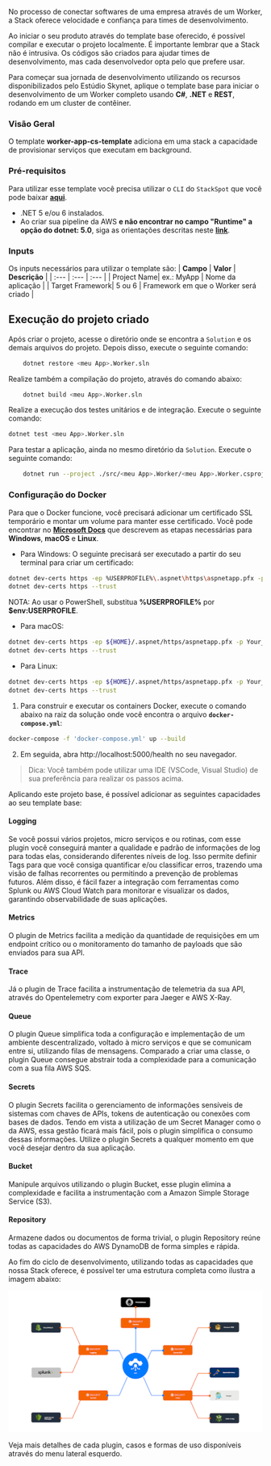 No processo de conectar softwares de uma empresa através de um Worker, a Stack oferece velocidade e confiança para times de desenvolvimento.

Ao iniciar o seu produto através do template base oferecido, é possível compilar e executar o projeto localmente. É importante lembrar que a Stack não é intrusiva. Os códigos são criados para ajudar times de desenvolvimento, mas cada desenvolvedor opta pelo que prefere usar.   

Para começar sua jornada de desenvolvimento utilizando os recursos disponibilizados pelo Estúdio Skynet, aplique o template base para iniciar o desenvolvimento de um Worker completo usando **C#**, **.NET** e **REST**, rodando em um cluster de contêiner. 

### Visão Geral
O template **worker-app-cs-template** adiciona em uma stack a capacidade de provisionar serviços que executam em background.

### Pré-requisitos
Para utilizar esse template você precisa utilizar o `CLI` do `StackSpot` que você pode baixar [**aqui**](https://stackspot.com.br/).
- .NET 5 e/ou 6 instalados.
- Ao criar sua pipeline da AWS **e não encontrar no campo "Runtime" a opção do dotnet: 5.0**, siga as orientações descritas neste [**link**](https://confluence-itau.tecnologia.prod.ops.aws.cloud.ihf/x/GDaYJ).

### Inputs
Os inputs necessários para utilizar o template são:
| **Campo** | **Valor** | **Descrição** |
| :--- | :--- | :--- |
| Project Name| ex.: MyApp | Nome da aplicação  |
| Target Framework| 5 ou 6 | Framework em que o Worker será criado  |

## Execução do projeto criado

Após criar o projeto, acesse o diretório onde se encontra a `Solution` e os demais arquivos do projeto. Depois disso, execute o seguinte comando:

```bash
    dotnet restore <meu App>.Worker.sln
```

Realize também a compilação do projeto, através do comando abaixo:

```bash
    dotnet build <meu App>.Worker.sln
```

Realize a execução dos testes unitários e de integração. Execute o seguinte comando:

```bash
dotnet test <meu App>.Worker.sln
```

Para testar a aplicação, ainda no mesmo diretório da `Solution`. Execute o seguinte comando:

```bash
    dotnet run --project ./src/<meu App>.Worker/<meu App>.Worker.csproj
```

### Configuração do Docker

Para que o Docker funcione, você precisará adicionar um certificado SSL temporário e montar um volume para manter esse certificado.
Você pode encontrar no [**Microsoft Docs**](https://docs.microsoft.com/en-us/aspnet/core/security/docker-https?view=aspnetcore-6.0) que descrevem as etapas necessárias para **Windows**, **macOS** e **Linux**.

- Para Windows:
O seguinte precisará ser executado a partir do seu terminal para criar um certificado:

```bash
dotnet dev-certs https -ep %USERPROFILE%\.aspnet\https\aspnetapp.pfx -p Your_password123
dotnet dev-certs https --trust
```

NOTA: Ao usar o PowerShell, substitua **%USERPROFILE%** por **$env:USERPROFILE**.

- Para macOS:
```bash
dotnet dev-certs https -ep ${HOME}/.aspnet/https/aspnetapp.pfx -p Your_password123
dotnet dev-certs https --trust
```

- Para Linux:
```bash
dotnet dev-certs https -ep ${HOME}/.aspnet/https/aspnetapp.pfx -p Your_password123
dotnet dev-certs https --trust
```

1. Para construir e executar os containers Docker, execute o comando abaixo na raiz da solução onde você encontra o arquivo **`docker-compose.yml`**:

 ```bash
 docker-compose -f 'docker-compose.yml' up --build
 ```

2. Em seguida, abra http://localhost:5000/health no seu navegador.

> Dica: Você também pode utilizar uma IDE (VSCode, Visual Studio) de sua preferência para realizar os passos acima.

Aplicando este projeto base, é possível adicionar as seguintes capacidades ao seu template base:

#### Logging  
 Se você possui vários projetos, micro serviços e ou rotinas, com esse plugin você conseguirá manter a qualidade e padrão de informações de log para todas elas, considerando diferentes níveis de log.  Isso permite definir Tags para que você consiga quantificar e/ou classificar erros, trazendo uma visão de falhas recorrentes ou permitindo a prevenção de problemas futuros. 
 Além disso, é fácil fazer a integração com ferramentas como Splunk ou AWS Cloud Watch para monitorar e visualizar os dados, garantindo observabilidade de suas aplicações.

#### Metrics  
O plugin de Metrics facilita a medição da quantidade de requisições em um endpoint crítico ou o monitoramento do tamanho de payloads que são enviados para sua API.

#### Trace  
Já o plugin de Trace facilita a instrumentação de telemetria da sua API, através do Opentelemetry com exporter para Jaeger e AWS X-Ray. 

#### Queue  
O plugin Queue simplifica toda a configuração e implementação de um ambiente descentralizado, voltado à micro serviços e que se comunicam entre si, utilizando filas de mensagens. Comparado a criar uma classe, o plugin Queue consegue abstrair toda a complexidade para a comunicação com a sua fila AWS SQS.

#### Secrets  
O plugin Secrets facilita o gerenciamento de informações sensíveis de sistemas com chaves de APIs, tokens de autenticação ou conexões com bases de dados. Tendo em vista a utilização de um Secret Manager como o da AWS, essa gestão ficará mais fácil, pois o plugin simplifica o consumo dessas informações. Utilize o plugin Secrets a qualquer momento em que você desejar dentro da sua aplicação. 

#### Bucket  
Manipule arquivos utilizando o plugin Bucket, esse plugin elimina a complexidade e facilita a instrumentação com a Amazon Simple Storage Service (S3).

#### Repository  
Armazene dados ou documentos de forma trivial, o plugin Repository reúne todas as capacidades do AWS DynamoDB de forma simples e rápida.

Ao fim do ciclo de desenvolvimento, utilizando todas as capacidades que nossa Stack oferece, é possível ter uma estrutura completa como ilustra a imagem abaixo:

![Caso de Uso](https://raw.githubusercontent.com/stack-spot/skynet-dotnet-stack/main/use-case.png "Caso de Uso")

Veja mais detalhes de cada plugin, casos e formas de uso disponíveis através do menu lateral esquerdo. 
